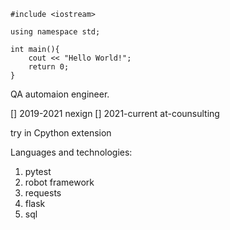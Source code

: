 ```
#include <iostream>

using namespace std;

int main(){
    cout << "Hello World!";
    return 0;
}
```
QA automaion engineer.

[] 2019-2021 nexign
[] 2021-current at-counsulting

try in Cpython extension

Languages and technologies:
1. pytest
2. robot framework
3. requests
4. flask
5. sql

